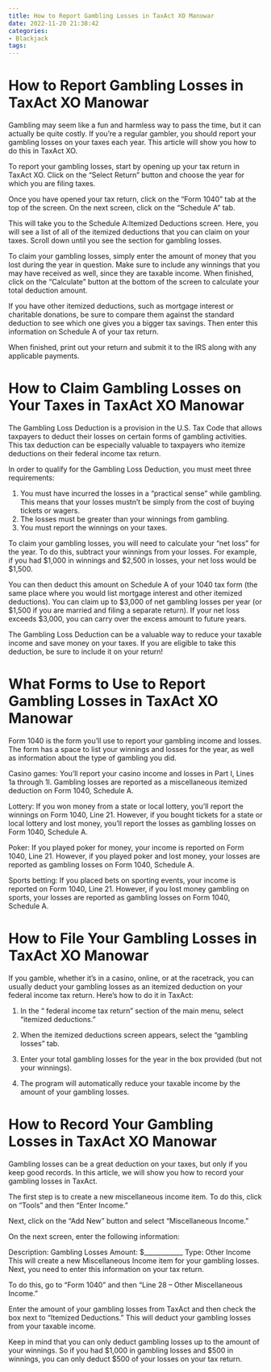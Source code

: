 ```yaml
---
title: How to Report Gambling Losses in TaxAct XO Manowar
date: 2022-11-20 21:38:42
categories:
- Blackjack
tags:
---
```



#  How to Report Gambling Losses in TaxAct XO Manowar

Gambling may seem like a fun and harmless way to pass the time, but it can actually be quite costly. If you’re a regular gambler, you should report your gambling losses on your taxes each year. This article will show you how to do this in TaxAct XO.

To report your gambling losses, start by opening up your tax return in TaxAct XO. Click on the “Select Return” button and choose the year for which you are filing taxes.

Once you have opened your tax return, click on the “Form 1040” tab at the top of the screen. On the next screen, click on the “Schedule A” tab.

This will take you to the Schedule A:Itemized Deductions screen. Here, you will see a list of all of the itemized deductions that you can claim on your taxes. Scroll down until you see the section for gambling losses.

To claim your gambling losses, simply enter the amount of money that you lost during the year in question. Make sure to include any winnings that you may have received as well, since they are taxable income. When finished, click on the “Calculate” button at the bottom of the screen to calculate your total deduction amount.

If you have other itemized deductions, such as mortgage interest or charitable donations, be sure to compare them against the standard deduction to see which one gives you a bigger tax savings. Then enter this information on Schedule A of your tax return.

When finished, print out your return and submit it to the IRS along with any applicable payments.

#  How to Claim Gambling Losses on Your Taxes in TaxAct XO Manowar

The Gambling Loss Deduction is a provision in the U.S. Tax Code that allows taxpayers to deduct their losses on certain forms of gambling activities. This tax deduction can be especially valuable to taxpayers who itemize deductions on their federal income tax return.

In order to qualify for the Gambling Loss Deduction, you must meet three requirements:
1) You must have incurred the losses in a “practical sense” while gambling. This means that your losses mustn’t be simply from the cost of buying tickets or wagers.
2) The losses must be greater than your winnings from gambling.
3) You must report the winnings on your taxes.

To claim your gambling losses, you will need to calculate your “net loss” for the year. To do this, subtract your winnings from your losses. For example, if you had $1,000 in winnings and $2,500 in losses, your net loss would be $1,500.

You can then deduct this amount on Schedule A of your 1040 tax form (the same place where you would list mortgage interest and other itemized deductions). You can claim up to $3,000 of net gambling losses per year (or $1,500 if you are married and filing a separate return). If your net loss exceeds $3,000, you can carry over the excess amount to future years.

The Gambling Loss Deduction can be a valuable way to reduce your taxable income and save money on your taxes. If you are eligible to take this deduction, be sure to include it on your return!

#  What Forms to Use to Report Gambling Losses in TaxAct XO Manowar

Form 1040 is the form you’ll use to report your gambling income and losses. The form has a space to list your winnings and losses for the year, as well as information about the type of gambling you did.

Casino games: You’ll report your casino income and losses in Part I, Lines 1a through 1l. Gambling losses are reported as a miscellaneous itemized deduction on Form 1040, Schedule A.

Lottery: If you won money from a state or local lottery, you’ll report the winnings on Form 1040, Line 21. However, if you bought tickets for a state or local lottery and lost money, you’ll report the losses as gambling losses on Form 1040, Schedule A.

Poker: If you played poker for money, your income is reported on Form 1040, Line 21. However, if you played poker and lost money, your losses are reported as gambling losses on Form 1040, Schedule A.

Sports betting: If you placed bets on sporting events, your income is reported on Form 1040, Line 21. However, if you lost money gambling on sports, your losses are reported as gambling losses on Form 1040, Schedule A.

#  How to File Your Gambling Losses in TaxAct XO Manowar

If you gamble, whether it’s in a casino, online, or at the racetrack, you can usually deduct your gambling losses as an itemized deduction on your federal income tax return. Here’s how to do it in TaxAct:

1. In the “ federal income tax return” section of the main menu, select “itemized deductions.”

2. When the itemized deductions screen appears, select the “gambling losses” tab.

3. Enter your total gambling losses for the year in the box provided (but not your winnings).

4. The program will automatically reduce your taxable income by the amount of your gambling losses.

#  How to Record Your Gambling Losses in TaxAct XO Manowar

Gambling losses can be a great deduction on your taxes, but only if you keep good records. In this article, we will show you how to record your gambling losses in TaxAct.

The first step is to create a new miscellaneous income item. To do this, click on “Tools” and then “Enter Income.”

Next, click on the “Add New” button and select “Miscellaneous Income.”

On the next screen, enter the following information:

Description: Gambling Losses
Amount: $____________
Type: Other Income
This will create a new Miscellaneous Income item for your gambling losses. Next, you need to enter this information on your tax return.

To do this, go to “Form 1040” and then “Line 28 – Other Miscellaneous Income.”

Enter the amount of your gambling losses from TaxAct and then check the box next to “Itemized Deductions.” This will deduct your gambling losses from your taxable income.

Keep in mind that you can only deduct gambling losses up to the amount of your winnings. So if you had $1,000 in gambling losses and $500 in winnings, you can only deduct $500 of your losses on your tax return.